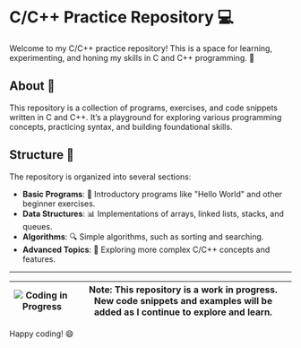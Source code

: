 # C/C++ Practice Repository 💻

Welcome to my C/C++ practice repository! This is a space for learning, experimenting, and honing my skills in C and C++ programming. 🚀

## About 📘

This repository is a collection of programs, exercises, and code snippets written in C and C++. It’s a playground for exploring various programming concepts, practicing syntax, and building foundational skills. 

## Structure 📂

The repository is organized into several sections:
- **Basic Programs**: 📝 Introductory programs like "Hello World" and other beginner exercises.
- **Data Structures**: 📊 Implementations of arrays, linked lists, stacks, and queues.
- **Algorithms**: 🔍 Simple algorithms, such as sorting and searching.
- **Advanced Topics**: 🌟 Exploring more complex C/C++ concepts and features.

---

| ![Coding in Progress](https://media.giphy.com/media/cge9nG7e7wKWbMm9cY/giphy.gif) | **Note:** This repository is a work in progress. New code snippets and examples will be added as I continue to explore and learn. |
|---|---|

Happy coding! 😄
